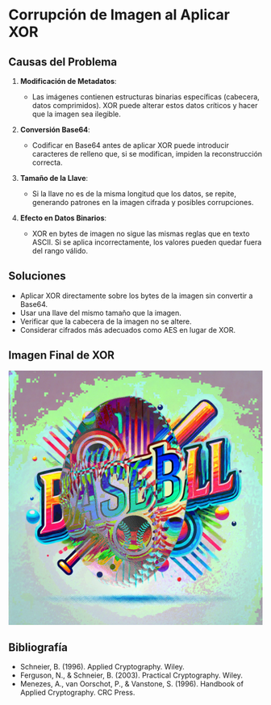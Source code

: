 # Corrupción de Imagen al Aplicar XOR


## Causas del Problema
1. **Modificación de Metadatos**: 
   - Las imágenes contienen estructuras binarias específicas (cabecera, datos comprimidos). XOR puede alterar estos datos críticos y hacer que la imagen sea ilegible.

2. **Conversión Base64**:
   - Codificar en Base64 antes de aplicar XOR puede introducir caracteres de relleno que, si se modifican, impiden la reconstrucción correcta.

3. **Tamaño de la Llave**:
   - Si la llave no es de la misma longitud que los datos, se repite, generando patrones en la imagen cifrada y posibles corrupciones.

4. **Efecto en Datos Binarios**:
   - XOR en bytes de imagen no sigue las mismas reglas que en texto ASCII. Si se aplica incorrectamente, los valores pueden quedar fuera del rango válido.

## Soluciones
- Aplicar XOR directamente sobre los bytes de la imagen sin convertir a Base64.
- Usar una llave del mismo tamaño que la imagen.
- Verificar que la cabecera de la imagen no se altere.
- Considerar cifrados más adecuados como AES en lugar de XOR.

## Imagen Final de XOR
![Imagen Final](Laboratorio_2B\imagen_xor.png "Imagen Final")

## Bibliografía
- Schneier, B. (1996). Applied Cryptography. Wiley.
- Ferguson, N., & Schneier, B. (2003). Practical Cryptography. Wiley.
- Menezes, A., van Oorschot, P., & Vanstone, S. (1996). Handbook of Applied Cryptography. CRC Press.

